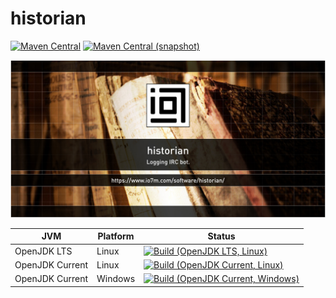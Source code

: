 historian
===

[![Maven Central](https://img.shields.io/maven-central/v/com.io7m.historian/com.io7m.historian.svg?style=flat-square)](http://search.maven.org/#search%7Cga%7C1%7Cg%3A%22com.io7m.historian%22)
[![Maven Central (snapshot)](https://img.shields.io/nexus/s/https/s01.oss.sonatype.org/com.io7m.historian/com.io7m.historian.svg?style=flat-square)](https://s01.oss.sonatype.org/content/repositories/snapshots/com/io7m/historian/)

![historian](./src/site/resources/historian.jpg?raw=true)

| JVM             | Platform | Status |
|-----------------|----------|--------|
| OpenJDK LTS     | Linux    | [![Build (OpenJDK LTS, Linux)](https://img.shields.io/github/workflow/status/io7m/historian/main-openjdk_lts-linux)](https://github.com/io7m/historian/actions?query=workflow%3Amain-openjdk_lts-linux) |
| OpenJDK Current | Linux    | [![Build (OpenJDK Current, Linux)](https://img.shields.io/github/workflow/status/io7m/historian/main-openjdk_current-linux)](https://github.com/io7m/historian/actions?query=workflow%3Amain-openjdk_current-linux)
| OpenJDK Current | Windows  | [![Build (OpenJDK Current, Windows)](https://img.shields.io/github/workflow/status/io7m/historian/main-openjdk_current-windows)](https://github.com/io7m/historian/actions?query=workflow%3Amain-openjdk_current-windows)


